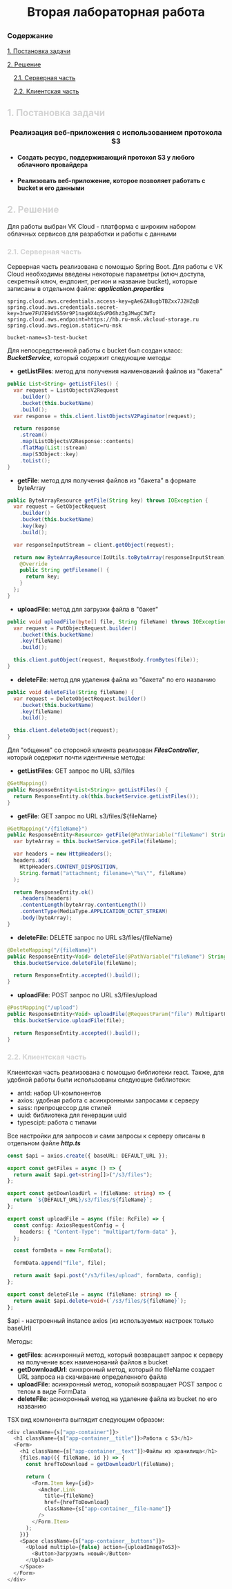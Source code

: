# <p style="width: 100%; text-align: center">Вторая лабораторная работа</p>

### Содержание

[1. Постановка задачи](#setTask)

[2. Решение](#decision)

<a href="#decision-server" style="margin-left: 15px">2.1. Серверная часть</a>

<a href="#decision-client" style="margin-left: 15px">2.2. Клиентская часть</a>

## <a id="setTask" style="color: lightgrey">1. Постановка задачи</a>

### <p style="width: 100%; text-align: center">Реализация веб-приложения с использованием протокола S3</p>

- #### Создать ресурс, поддерживающий протокол S3 у любого облачного провайдера
- #### Реализовать веб-приложение, которое позволяет работать с bucket и его данными

## <a id="decision" style="color: lightgrey">2. Решение</a>

Для работы выбран VK Cloud - платформа с широким набором облачных сервисов для разработки и работы с данными

### <a id="decision-server" style="color: lightgrey">2.1. Серверная часть</a>

Серверная часть реализована с помощью Spring Boot.
Для работы с VK Cloud необходимы введены некоторые параметры (ключ доступа, секретный ключ, ендпоинт, регион и название bucket), которые записаны в отдельном файле: **_application.properties_**

```
spring.cloud.aws.credentials.access-key=gAe6ZA8ugbTBZxx7J2HZqB
spring.cloud.aws.credentials.secret-key=3nwe7FU7E9dVS59r9P1nagWX4qSvPD6hz3gJMwgC3WTz
spring.cloud.aws.endpoint=https://hb.ru-msk.vkcloud-storage.ru
spring.cloud.aws.region.static=ru-msk

bucket-name=s3-test-bucket
```

Для непосредственной работы с bucket был создан класс: **_BucketService_**, который содержит следующие методы:

- **getListFiles**: метод для получения наименований файлов из "бакета"

```java
public List<String> getListFiles() {
  var request = ListObjectsV2Request
    .builder()
    .bucket(this.bucketName)
    .build();
  var response = this.client.listObjectsV2Paginator(request);

  return response
    .stream()
    .map(ListObjectsV2Response::contents)
    .flatMap(List::stream)
    .map(S3Object::key)
    .toList();
}
```

- **getFile**: метод для получения файлов из "бакета" в формате byteArray

```java
public ByteArrayResource getFile(String key) throws IOException {
  var request = GetObjectRequest
    .builder()
    .bucket(this.bucketName)
    .key(key)
    .build();

  var responseInputStream = client.getObject(request);

  return new ByteArrayResource(IoUtils.toByteArray(responseInputStream)) {
    @Override
    public String getFilename() {
      return key;
    }
  };
}
```

- **uploadFile**: метод для загрузки файла в "бакет"

```java
public void uploadFile(byte[] file, String fileName) throws IOException {
  var request = PutObjectRequest.builder()
    .bucket(this.bucketName)
    .key(fileName)
    .build();

  this.client.putObject(request, RequestBody.fromBytes(file));
}
```

- **deleteFile**: метод для удаления файла из "бакета" по его названию

```java
public void deleteFile(String fileName) {
  var request = DeleteObjectRequest.builder()
    .bucket(this.bucketName)
    .key(fileName)
    .build();

  this.client.deleteObject(request);
}
```

Для "общения" со стороной клиента реализован **_FilesController_**, который содержит почти идентичные методы:

- **getListFiles**: GET запрос по URL s3/files

```java
@GetMapping()
public ResponseEntity<List<String>> getListFiles() {
  return ResponseEntity.ok(this.bucketService.getListFiles());
}
```

- **getFile**: GET запрос по URL s3/files/${fileName}

```java
@GetMapping("/{fileName}")
public ResponseEntity<Resource> getFile(@PathVariable("fileName") String fileName) throws IOException {
  var byteArray = this.bucketService.getFile(fileName);

  var headers = new HttpHeaders();
  headers.add(
    HttpHeaders.CONTENT_DISPOSITION,
    String.format("attachment; filename=\"%s\"", fileName)
  );

  return ResponseEntity.ok()
    .headers(headers)
    .contentLength(byteArray.contentLength())
    .contentType(MediaType.APPLICATION_OCTET_STREAM)
    .body(byteArray);
}
```

- **deleteFile**: DELETE запрос по URL s3/files/{fileName}

```java
@DeleteMapping("/{fileName}")
public ResponseEntity<Void> deleteFile(@PathVariable("fileName") String fileName) {
  this.bucketService.deleteFile(fileName);

  return ResponseEntity.accepted().build();
}
```

- **uploadFile**: POST запрос по URL s3/files/upload

```java
@PostMapping("/upload")
public ResponseEntity<Void> uploadFile(@RequestParam("file") MultipartFile file) throws IOException {
  this.bucketService.uploadFile(file);

  return ResponseEntity.accepted().build();
}
```

### <a id="decision-client" style="color: lightgrey">2.2. Клиентская часть</a>

Клиентская часть реализована с помощью библиотеки react. Также, для удобной работы были использованы следующие библиотеки:

- antd: набор UI-компонентов
- axios: удобная работа с асинхронными запросами к серверу
- sass: препроцессор для стилей
- uuid: библиотека для генерации uuid
- typescipt: работа с типами

Все настройки для запросов и сами запросы к серверу описаны в отдельном файле **_http.ts_**

```TypeScript
const $api = axios.create({ baseURL: DEFAULT_URL });

export const getFiles = async () => {
  return await $api.get<string[]>("/s3/files");
};

export const getDownloadUrl = (fileName: string) => {
  return `${DEFAULT_URL}/s3/files/${fileName}`;
};

export const uploadFile = async (file: RcFile) => {
  const config: AxiosRequestConfig = {
    headers: { "Content-Type": "multipart/form-data" },
  };

  const formData = new FormData();

  formData.append("file", file);

  return await $api.post("/s3/files/upload", formData, config);
};

export const deleteFile = async (fileName: string) => {
  return await $api.delete<void>(`/s3/files/${fileName}`);
};
```

$api - настроенный instance axios (из используемых настроек только baseUrl)

Методы:

- **getFiles**: асинхронный метод, который возвращает запрос к серверу на получение всех наименований файлов в bucket
- **getDownloadUrl**: синхронный метод, который по fileName создает URL запроса на скачивание определенного файла
- **uploadFile**: асинхронный метод, который возвращает POST запрос с телом в виде FormData
- **deleteFile**: асинхронный метод на удаление файла из bucket по его названию

TSX вид компонента выглядит следующим образом:

```TypeScript XML
<div className={s["app-container"]}>
  <h1 className={s["app-container__title"]}>Работа с S3</h1>
  <Form>
    <h1 className={s["app-container__text"]}>Файлы из хранилища</h1>
    {files.map(({ fileName, id }) => {
      const hrefToDownload = getDownloadUrl(fileName);

      return (
        <Form.Item key={id}>
          <Anchor.Link
            title={fileName}
            href={hrefToDownload}
            className={s["app-container__file-name"]}
          />
        </Form.Item>
      );
    })}
    <Space className={s["app-container__buttons"]}>
      <Upload multiple={false} action={uploadImageToS3}>
        <Button>Загрузить новый</Button>
      </Upload>
    </Space>
  </Form>
</div>
```
